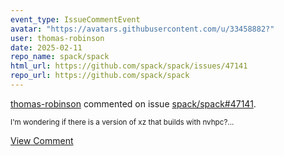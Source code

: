 ```yaml
---
event_type: IssueCommentEvent
avatar: "https://avatars.githubusercontent.com/u/33458882?"
user: thomas-robinson
date: 2025-02-11
repo_name: spack/spack
html_url: https://github.com/spack/spack/issues/47141
repo_url: https://github.com/spack/spack
---
```


<a href='https://github.com/thomas-robinson' target='_blank'>thomas-robinson</a> commented on issue <a href='https://github.com/spack/spack/issues/47141' target='_blank'>spack/spack#47141</a>.

<small>I'm wondering if there is a version of xz that builds with nvhpc?...</small>

<a href='https://github.com/spack/spack/issues/47141' target='_blank'>View Comment</a>